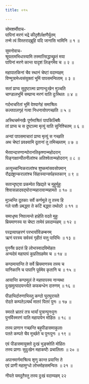 ```yaml
---
title: ०१५

---
```

सोमशर्मोवाच-  
पापिनां मरणं भद्रे कीदृशैर्लक्षणैर्युतम्  
तन्मे त्वं विस्तराद्ब्रूहि यदि जानासि भामिनि ॥ १ ॥


सुमनोवाच-  
श्रूयतामभिधास्यामि तस्मात्सिद्धाच्छ्रुतं मया  
पापिनां मरणे कान्त यादृशं लिङ्गमेव च ॥ २ ॥


महापातकिनां चैव स्थानं चेष्टां वदाम्यहम्  
विण्मूत्रामेध्यसंयुक्तां भूमिं पापसमन्विताम् ॥ ३ ॥


सतां प्राप्य सुदुष्टात्मा प्राणान्दुःखेन मुञ्चति  
चाण्डालभूमिं सम्प्राप्य मरणं याति दुःस्थितः ॥ ४ ॥


गर्दभाचरितां भूमिं वेश्यागेहं समाश्रितः  
कल्पपालगृहं गत्वा निधनायोपगच्छति ॥ ५ ॥


अस्थिचर्मनखैः पूर्णमाश्रितं पापकिल्बिषैः  
तां प्राप्य च स दुष्टात्मा मृत्युं याति सुनिश्चितम् ॥ ६ ॥


अन्यां पापसमाचारां प्राप्य मृत्युं स गच्छति  
अथ चेष्टां प्रवक्ष्यामि दूतानां तु तमिच्छताम् ॥ ७ ॥


भैरवान्दारुणान्घोरानतिकृष्णान्महोदरान्  
पिङ्गाक्षान्पीतनीलांश्च अतिश्वेतान्महोदरान् ॥ ८ ॥


अत्युच्चान्विकरालांश्च शुष्कमांसवसोपमान्  
रौद्रदंष्ट्रान्करालांश्च सिंहास्यान्सर्पहस्तकान् ॥ ९ ॥


सतान्दृष्ट्वा प्रकम्पेत खिद्यते च मुहुर्मुहुः  
शिवासन्नादवद्घोरान्महारावान्महामते ॥ १० ॥


मुञ्चन्ति दूतकाः सर्वे कर्णमूले तु तस्य हि  
गले पाशैः प्रबद्ध्वा ते कटिं बद्ध्वा तथोदरे ॥ ११ ॥


समाधृष्य निपात्यन्ते हाहेति वदते मुहुः  
म्रियमाणस्य या चेष्टा तामेवं प्रवदाम्यहम् ॥ १२ ॥


परद्रव्यापहरणं परभार्याविडम्बनम्  
ऋणं परस्य सर्वस्वं गृहीतं यत्तु पापिभिः ॥ १३ ॥


पुनर्नैव प्रदत्तं हि लोभास्वादविमोहतः  
अन्यदेवं महापापं कुप्रतिग्रहमेव च ॥ १४ ॥


कण्ठमायान्ति ते सर्वे म्रियमाणस्य तस्य च  
यानिकानि च पापानि पूर्वमेव कृतानि च ॥ १५ ॥


आयान्ति कण्ठमूलं ते महापापस्य नान्यथा  
दुःखमुत्पादयन्त्येते कफबन्धेन दारुणम् ॥ १६ ॥


पीडाभिर्दारुणाभिस्तु कण्ठो घुरघुरायते  
रोदते कम्पतेऽत्यर्थं मातरं पितरं पुनः ॥ १७ ॥


स्मरते भ्रातरं तत्र भार्यां पुत्रान्पुनःपुनः  
पुनर्विस्मरणं याति महापापेन मोहितः ॥ १८ ॥


तस्य प्राणान गच्छन्ति बहुपीडासमाकुलाः  
पतते कम्पते चैव मूर्च्छते च पुनःपुनः ॥ १९ ॥


एवं पीडासमायुक्तो दुःखं भुङ्क्तेति मोहितः  
तस्य प्राणाः सुदुःखेन महाकष्टैः प्रचालिताः ॥ २० ॥


अपानमार्गमाश्रित्य शृणु कान्त प्रयान्ति ते  
एवं प्राणी महामुग्धो लोभमोहसमन्वितः ॥ २१ ॥


नीयते यमदूतैस्तु तस्य दुःखं वदाम्यहम् २२